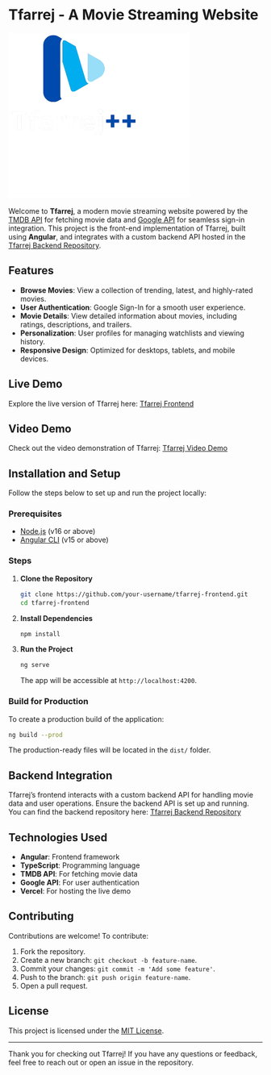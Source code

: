 # Tfarrej - A Movie Streaming Website

![Tfarrej Logo](src/assets/logo.png)

Welcome to **Tfarrej**, a modern movie streaming website powered by the [TMDB API](https://www.themoviedb.org/) for fetching movie data and [Google API](https://developers.google.com/identity) for seamless sign-in integration. This project is the front-end implementation of Tfarrej, built using **Angular**, and integrates with a custom backend API hosted in the [Tfarrej Backend Repository](#).

## Features

- **Browse Movies**: View a collection of trending, latest, and highly-rated movies.
- **User Authentication**: Google Sign-In for a smooth user experience.
- **Movie Details**: View detailed information about movies, including ratings, descriptions, and trailers.
- **Personalization**: User profiles for managing watchlists and viewing history.
- **Responsive Design**: Optimized for desktops, tablets, and mobile devices.

## Live Demo

Explore the live version of Tfarrej here: [Tfarrej Frontend](https://tfarrej-frontend-pi.vercel.app/)

## Video Demo

Check out the video demonstration of Tfarrej: [Tfarrej Video Demo](https://drive.google.com/file/d/1GkM1wvjdtx7A4_q6TNidTgjn5aFGj6hK/view?usp=drive_link)

## Installation and Setup

Follow the steps below to set up and run the project locally:

### Prerequisites

- [Node.js](https://nodejs.org/) (v16 or above)
- [Angular CLI](https://angular.io/cli) (v15 or above)

### Steps

1. **Clone the Repository**
   ```bash
   git clone https://github.com/your-username/tfarrej-frontend.git
   cd tfarrej-frontend
   ```

2. **Install Dependencies**
   ```bash
   npm install
   ```

3. **Run the Project**
   ```bash
   ng serve
   ```
   The app will be accessible at `http://localhost:4200`.

### Build for Production

To create a production build of the application:
```bash
ng build --prod
```
The production-ready files will be located in the `dist/` folder.

## Backend Integration

Tfarrej’s frontend interacts with a custom backend API for handling movie data and user operations. Ensure the backend API is set up and running. You can find the backend repository here: [Tfarrej Backend Repository](https://github.com/your-username/tfarrej-backend)

## Technologies Used

- **Angular**: Frontend framework
- **TypeScript**: Programming language
- **TMDB API**: For fetching movie data
- **Google API**: For user authentication
- **Vercel**: For hosting the live demo

## Contributing

Contributions are welcome! To contribute:

1. Fork the repository.
2. Create a new branch: `git checkout -b feature-name`.
3. Commit your changes: `git commit -m 'Add some feature'`.
4. Push to the branch: `git push origin feature-name`.
5. Open a pull request.

## License

This project is licensed under the [MIT License](LICENSE).

---

Thank you for checking out Tfarrej! If you have any questions or feedback, feel free to reach out or open an issue in the repository.

